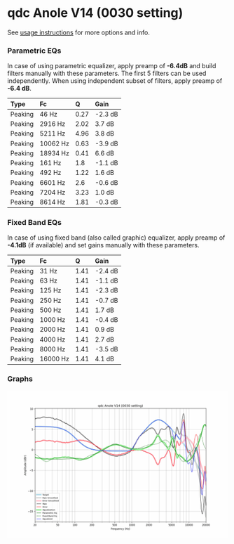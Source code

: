 # qdc Anole V14 (0030 setting)
See [usage instructions](https://github.com/jaakkopasanen/AutoEq#usage) for more options and info.

### Parametric EQs
In case of using parametric equalizer, apply preamp of **-6.4dB** and build filters manually
with these parameters. The first 5 filters can be used independently.
When using independent subset of filters, apply preamp of **-6.4 dB**.

| Type    | Fc       |    Q | Gain    |
|:--------|:---------|:-----|:--------|
| Peaking | 46 Hz    | 0.27 | -2.3 dB |
| Peaking | 2916 Hz  | 2.02 | 3.7 dB  |
| Peaking | 5211 Hz  | 4.96 | 3.8 dB  |
| Peaking | 10062 Hz | 0.63 | -3.9 dB |
| Peaking | 18934 Hz | 0.41 | 6.6 dB  |
| Peaking | 161 Hz   | 1.8  | -1.1 dB |
| Peaking | 492 Hz   | 1.22 | 1.6 dB  |
| Peaking | 6601 Hz  | 2.6  | -0.6 dB |
| Peaking | 7204 Hz  | 3.23 | 1.0 dB  |
| Peaking | 8614 Hz  | 1.81 | -0.3 dB |

### Fixed Band EQs
In case of using fixed band (also called graphic) equalizer, apply preamp of **-4.1dB**
(if available) and set gains manually with these parameters.

| Type    | Fc       |    Q | Gain    |
|:--------|:---------|:-----|:--------|
| Peaking | 31 Hz    | 1.41 | -2.4 dB |
| Peaking | 63 Hz    | 1.41 | -1.1 dB |
| Peaking | 125 Hz   | 1.41 | -2.3 dB |
| Peaking | 250 Hz   | 1.41 | -0.7 dB |
| Peaking | 500 Hz   | 1.41 | 1.7 dB  |
| Peaking | 1000 Hz  | 1.41 | -0.4 dB |
| Peaking | 2000 Hz  | 1.41 | 0.9 dB  |
| Peaking | 4000 Hz  | 1.41 | 2.7 dB  |
| Peaking | 8000 Hz  | 1.41 | -3.5 dB |
| Peaking | 16000 Hz | 1.41 | 4.1 dB  |

### Graphs
![](./qdc%20Anole%20V14%20(0030%20setting).png)
